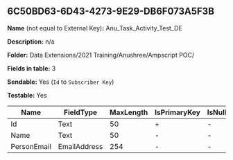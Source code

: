 ## 6C50BD63-6D43-4273-9E29-DB6F073A5F3B

**Name** (not equal to External Key)**:** Anu_Task_Activity_Test_DE

**Description:** n/a

**Folder:** Data Extensions/2021 Training/Anushree/Ampscript POC/

**Fields in table:** 3

**Sendable:** Yes (`Id` to `Subscriber Key`)

**Testable:** Yes

| Name | FieldType | MaxLength | IsPrimaryKey | IsNullable | DefaultValue |
| --- | --- | --- | --- | --- | --- |
| Id | Text | 50 | + | - |  |
| Name | Text | 50 | - | - |  |
| PersonEmail | EmailAddress | 254 | - | - |  |
